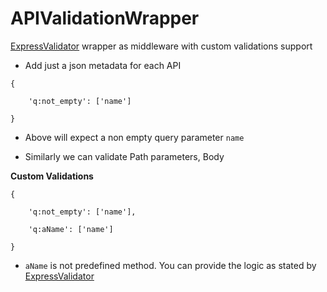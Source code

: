 # APIValidationWrapper
[ExpressValidator](https://express-validator.github.io/docs/custom-validators-sanitizers.html) wrapper as middleware with custom validations support

   - Add just a json metadata for each API 
   
    {
		    
        'q:not_empty': ['name']
	 
    }
    
  - Above will expect a non empty query parameter `name`
  
  - Similarly we can validate Path parameters, Body
  
  
  
**Custom Validations**
  
    {
	 	    
        'q:not_empty': ['name'],
		    
        'q:aName': ['name']
	  
    }
    
  - `aName` is not predefined method. You can  provide the logic as stated by [ExpressValidator](https://express-validator.github.io/docs/custom-validators-sanitizers.html)
